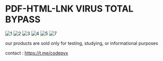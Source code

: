 # PDF-HTML-LNK VIRUS TOTAL BYPASS
  
![1](https://github.com/user-attachments/assets/b1b1eba7-a5c4-4c32-a608-470f55fa0ab2)
![2](https://github.com/user-attachments/assets/a7fc3014-ed44-4bae-8c55-ae85726c242d)
![3](https://github.com/user-attachments/assets/74668d69-5bd9-4b93-8267-cb4f7eba551d)
![4](https://github.com/user-attachments/assets/8a0b5251-1991-40f8-89b7-8083520eb134)
![5](https://github.com/user-attachments/assets/b4cbfced-8aee-4d88-a030-f70f9b7bd36b)
![7](https://github.com/user-attachments/assets/6d2b1c06-a5e5-4c1a-a38b-700d0b196822)
  

our products are sold only for testing, studying, or informational purposes


contact : https://t.me/codepyx








